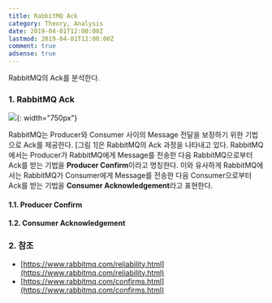 ```yaml
---
title: RabbitMQ Ack
category: Theory, Analysis
date: 2019-04-01T12:00:00Z
lastmod: 2019-04-01T12:00:00Z
comment: true
adsense: true
---
```


RabbitMQ의 Ack를 분석한다.

### 1. RabbitMQ Ack

![]({{site.baseurl}}/images/theory_analysis/RabbitMQ_Ack/RabbitMQ_Ack.PNG){: width="750px"}

RabbitMQ는 Producer와 Consumer 사이의 Message 전달을 보장하기 위한 기법으로 Ack를 제공한다. [그림 1]은 RabbitMQ의 Ack 과정을 나타내고 있다. RabbitMQ에서는 Producer가 RabbitMQ에게 Message를 전송한 다음 RabbitMQ으로부터 Ack를 받는 기법을 **Producer Confirm**이라고 명칭한다. 이와 유사하게 RabbitMQ에서는 RabbitMQ가 Consumer에게 Message를 전송한 다음 Consumer으로부터 Ack를 받는 기법을 **Consumer Acknowledgement**라고 표현한다.

#### 1.1. Producer Confirm

#### 1.2. Consumer Acknowledgement

### 2. 참조

* [https://www.rabbitmq.com/reliability.html](https://www.rabbitmq.com/reliability.html)
* [https://www.rabbitmq.com/confirms.html](https://www.rabbitmq.com/confirms.html)
